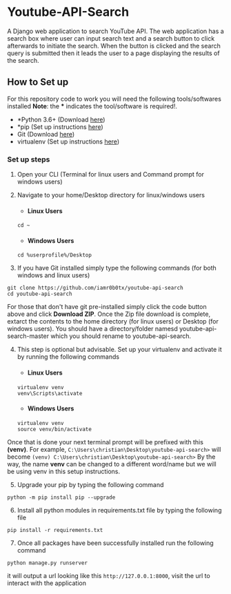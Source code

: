 # Youtube-API-Search
A Django web application to search YouTube API. The web application has a search box where user can input search text and a search button to click afterwards to initiate the search. When the button is clicked and the search query is submitted then it leads the user to a page displaying the results of the search.

## How to Set up
For this repository code to work you will need the following tools/softwares installed __Note__: the __*__ indicates the tool/software is required!.
- *Python 3.6+ (Download [here]())
- *pip (Set up instructions [here]())
- Git (Download [here]())
- virtualenv (Set up instructions [here]())

### Set up steps
1. Open your CLI (Terminal for linux users and Command prompt for windows users)
2. Navigate to your home/Desktop directory for linux/windows users
    - #### Linux Users
    ```
    cd ~
    ```

    - #### Windows Users
    ```
    cd %userprofile%/Desktop
    ```

3. If you have Git installed simply type the following commands (for both windows and linux users)
```
git clone https://github.com/iamr0b0tx/youtube-api-search
cd youtube-api-search
```

For those that don't have git pre-installed simply click the code button above and click __Download ZIP__. Once the Zip file download is complete, extarct the contents to the home directory (for linux users) or Desktop (for windows users). You should have a directory/folder namesd youtube-api-search-master which you should rename to youtube-api-search.

4. This step is optional but advisable. Set up your virtualenv and activate it by running the following commands
    - #### Linux Users
    ```
    virtualenv venv
    venv\Scripts\activate
    ```

    - #### Windows Users
    ```
    virtualenv venv
    source venv/bin/activate
    ```
Once that is done your next terminal prompt will be prefixed with this __(venv)__. For example,
```C:\Users\christian\Desktop\youtube-api-search>``` 
will become 
```(venv) C:\Users\christian\Desktop\youtube-api-search>```
By the way, the name __venv__ can be changed to a different word/name but we will be using venv in this setup instructions.

5. Upgrade your pip by typing the following command
```
python -m pip install pip --upgrade
```

6. Install all python modules in requirements.txt file by typing the following file
```
pip install -r requirements.txt
```

7. Once all packages have been successfully installed run the following command
```
python manage.py runserver
```
it will output a url looking like this ```http://127.0.0.1:8000```, visit the url to interact with the application


